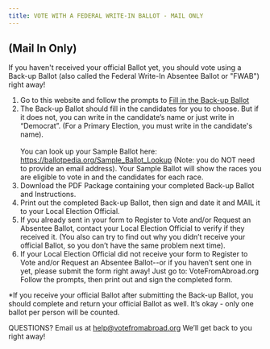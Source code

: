 ```yaml
---
title: VOTE WITH A FEDERAL WRITE-IN BALLOT - MAIL ONLY
---
```

## (Mail In Only)

If you haven't received your official Ballot yet, you should vote using a Back-up Ballot (also called the Federal Write-In Absentee Ballot or "FWAB") right away!



1. Go to this website and follow the prompts to [Fill in the Back-up Ballot](https://www.fvap.gov/fwab-privacy-notice)
2. The Back-up Ballot should fill in the candidates for you to choose. But if it does not, you can write in the candidate’s name or just write in “Democrat”. (For a Primary Election, you must write in the candidate's name). <br><br> You can look up your Sample Ballot here: https://ballotpedia.org/Sample_Ballot_Lookup (Note: you do NOT need to provide an email address). Your Sample Ballot will show the races you are eligible to vote in and the candidates for each race.
3. Download the PDF Package containing your completed Back-up Ballot and Instructions.
4. Print out the completed Back-up Ballot, then sign and date it and MAIL it to your Local Election Official.
5. If you already sent in your form to Register to Vote and/or Request an Absentee Ballot, contact your Local Election Official to verify if they received it. (You also can try to find out why you didn’t receive your official Ballot, so you don’t have the same problem next time).
6. If your Local Election Official did not receive your form to Register to Vote and/or Request an Absentee Ballot--or if you haven’t sent one in yet, please submit the form right away! Just go to: VoteFromAbroad.org Follow the prompts, then print out and sign the completed form.



\*If you receive your official Ballot after submitting the Back-up Ballot, you should complete and return your official Ballot as well. It’s okay - only one ballot per person will be counted.



QUESTIONS?  Email us at help@votefromabroad.org  We’ll get back to you right away!
